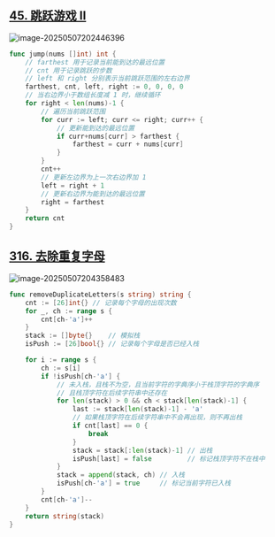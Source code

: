 ## [45. 跳跃游戏 II](https://leetcode.cn/problems/jump-game-ii/)

![image-20250507202446396](https://jiajixi-0.oss-cn-beijing.aliyuncs.com/image-20250507202446396.png)



```go
func jump(nums []int) int {
	// farthest 用于记录当前能到达的最远位置
	// cnt 用于记录跳跃的步数
	// left 和 right 分别表示当前跳跃范围的左右边界
	farthest, cnt, left, right := 0, 0, 0, 0
	// 当右边界小于数组长度减 1 时，继续循环
	for right < len(nums)-1 {
		// 遍历当前跳跃范围
		for curr := left; curr <= right; curr++ {
			// 更新能到达的最远位置
			if curr+nums[curr] > farthest {
				farthest = curr + nums[curr]
			}
		}
		cnt++
		// 更新左边界为上一次右边界加 1
		left = right + 1
		// 更新右边界为能到达的最远位置
		right = farthest
	}
	return cnt
}
```



## [316. 去除重复字母](https://leetcode.cn/problems/remove-duplicate-letters/)

![image-20250507204358483](https://jiajixi-0.oss-cn-beijing.aliyuncs.com/image-20250507204358483.png)



```go
func removeDuplicateLetters(s string) string {
	cnt := [26]int{} // 记录每个字母的出现次数
	for _, ch := range s {
		cnt[ch-'a']++
	}
	stack := []byte{}    // 模拟栈
	isPush := [26]bool{} // 记录每个字母是否已经入栈

	for i := range s {
		ch := s[i]
		if !isPush[ch-'a'] {
			// 未入栈，且栈不为空，且当前字符的字典序小于栈顶字符的字典序
            // 且栈顶字符在后续字符串中还存在
			for len(stack) > 0 && ch < stack[len(stack)-1] {
				last := stack[len(stack)-1] - 'a'
				// 如果栈顶字符在后续字符串中不会再出现，则不再出栈
				if cnt[last] == 0 {
					break
				}
				stack = stack[:len(stack)-1] // 出栈
				isPush[last] = false         // 标记栈顶字符不在栈中
			}
			stack = append(stack, ch) // 入栈
			isPush[ch-'a'] = true     // 标记当前字符已入栈
		}
		cnt[ch-'a']--
	}
	return string(stack)
}
```


